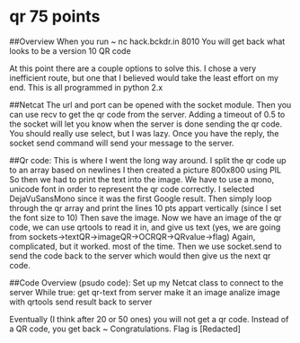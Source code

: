 # qr 75 points

##Overview
When you run
~ nc hack.bckdr.in 8010
You will get back what looks to be a version 10 QR code

At this point there are a couple options to solve this.
I chose a very inefficient route, but one that I believed would take the least effort on my end.
This is all programmed in python 2.x

##Netcat
	The url and port can be opened with the socket module.
	Then you can use recv to get the qr code from the server.
	Adding a timeout of 0.5 to the socket will let you know when the server is done sending the qr code.
	You should really use select, but I was lazy.
	Once you have the reply, the socket send command will send your message to the server.

##Qr code:
	This is where I went the long way around.
	I split the qr code up to an array based on newlines
	I then created a picture 800x800 using PIL
	So then we had to print the text into the image.
	We have to use a mono, unicode font in order to represent the qr code correctly.
	I selected DejaVuSansMono since it was the first Google result.
	Then simply loop through the qr array and print the lines 10 pts appart vertically (since I set the font size to 10)
	Then save the image.
	Now we have an image of the qr code, we can use qrtools to read it in, and give us text
	(yes, we are going from sockets->textQR->imageQR->OCRQR->QRvalue->flag)
Again, complicated, but it worked. most of the time.
Then we use socket.send to send the code back to the server which would then give us the next qr code.

##Code Overview (psudo code):
	Set up my Netcat class to connect to the server
	While true:
		get qr-text from server
		make it an image
		analize image with qrtools
		send result back to server

Eventually (I think after 20 or 50 ones) you will not get a qr code.
Instead of a QR code, you get back
~ Congratulations. Flag is [Redacted]
